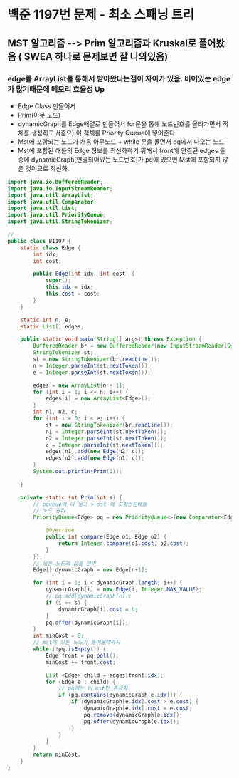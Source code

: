 # 백준 1197번 문제 - 최소 스패닝 트리
## MST 알고리즘 --> Prim 알고리즘과 Kruskal로 풀어봤음 ( SWEA 하나로 문제보면 잘 나와있음)
### edge를 ArrayList를 통해서 받아왔다는점이 차이가 있음. 비어있는 edge가 많기때문에 메모리 효율성 Up
* Edge Class 만들어서
* Prim(아무 노드)
* dynamicGraph를 Edge배열로 만들어서 for문을 통해 노드번호를 올라가면서 객체를 생성하고 /(중요) 이 객체를 Priority Queue에 넣어준다
* Mst에 포함되는 노드가 처음 아무노드 + while 문을 돌면서 pq에서 나오는 노드
* Mst에 포함된 애들의 Edge 정보를 최신화하기 위해서 front에 연결된 edges 들 중에 dynamicGraph[연결되어있는 노드번호]가 pq에 있으면 Mst에 포함되지 않은 것이므로 최신화.
``` java
import java.io.BufferedReader;
import java.io.InputStreamReader;
import java.util.ArrayList;
import java.util.Comparator;
import java.util.List;
import java.util.PriorityQueue;
import java.util.StringTokenizer;

// 
public class B1197 {
	static class Edge {
		int idx;
		int cost;

		public Edge(int idx, int cost) {
			super();
			this.idx = idx;
			this.cost = cost;
		}
	}

	static int n, e;
	static List[] edges;

	public static void main(String[] args) throws Exception {
		BufferedReader br = new BufferedReader(new InputStreamReader(System.in));
		StringTokenizer st;
		st = new StringTokenizer(br.readLine());
		n = Integer.parseInt(st.nextToken());
		e = Integer.parseInt(st.nextToken());

		edges = new ArrayList[n + 1];
		for (int i = 1; i <= n; i++) {
			edges[i] = new ArrayList<Edge>();
		}
		int n1, n2, c;
		for (int i = 0; i < e; i++) {
			st = new StringTokenizer(br.readLine());
			n1 = Integer.parseInt(st.nextToken());
			n2 = Integer.parseInt(st.nextToken());
			c = Integer.parseInt(st.nextToken());
			edges[n1].add(new Edge(n2, c));
			edges[n2].add(new Edge(n1, c));
		}
		System.out.println(Prim(1));
		
	}

	private static int Prim(int s) {
		// pqueue에 다 넣고 > mst 에 포함안된애들
		// 노드 관리
		PriorityQueue<Edge> pq = new PriorityQueue<>(new Comparator<Edge>() {

			@Override
			public int compare(Edge o1, Edge o2) {
				return Integer.compare(o1.cost, o2.cost);
			}
		});
		// 모든 노드의 값을 관리
		Edge[] dynamicGraph = new Edge[n+1];

		for (int i = 1; i < dynamicGraph.length; i++) {
			dynamicGraph[i] = new Edge(i, Integer.MAX_VALUE);
			// pq.add(dynamicGraph[n]);
			if (i == s) {
				dynamicGraph[i].cost = 0;
			}
			pq.offer(dynamicGraph[i]);
		}
		int minCost = 0;
		// mst에 모든 노드가 들어올때까지
		while (!pq.isEmpty()) {
			Edge front = pq.poll();
			minCost += front.cost;

			List <Edge> child = edges[front.idx];
			for (Edge e : child) {
				// pq에는 비 mst만 존재함
				if (pq.contains(dynamicGraph[e.idx])) {
					if (dynamicGraph[e.idx].cost > e.cost) {
						dynamicGraph[e.idx].cost = e.cost;
						pq.remove(dynamicGraph[e.idx]);
						pq.offer(dynamicGraph[e.idx]);
					}
				}
			}
		}
		return minCost;
	}
}

```
